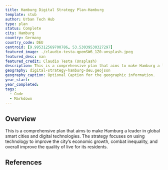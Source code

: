 ```yaml
---
title: Hamburg Digital Strategy Plan-Hamburg
template: stub
author: Urban Tech Hub
type: plan
status: Complete
city: Hamburg
country: Germany
country_code: DEU
centroid: [9.995312569700786, 53.53039530327297]
featured_image: ./claudio-testa-qpemSW6_1Z0-unsplash.jpeg
featured_desc: nan
featured_credit: Claudio Testa (Unsplash)
description: This is a comprehensive plan that aims to make Hamburg a leader in global smart cities and digital technologies. The strategy focuses on using technology to improve the city’s economic growth, combat inequality, and overall improve the quality of live for its residents.
geography: digital-strategy-hamburg-deu.geojson
geography_caption: Optional Caption for the geographic information.
year_start:
year_completed:
tags:
  - Code
  - Markdown
---
```


## Overview

This is a comprehensive plan that aims to make Hamburg a leader in global smart cities and digital technologies. The strategy focuses on using technology to improve the city’s economic growth, combat inequality, and overall improve the quality of live for its residents.

## References
